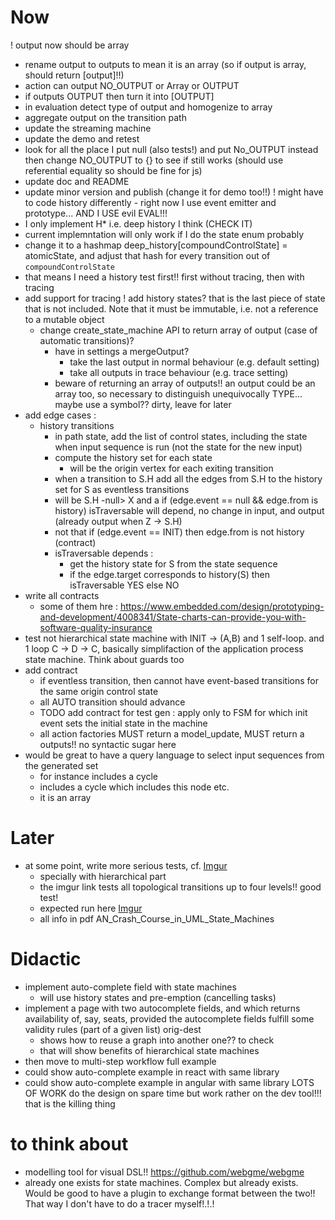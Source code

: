 # Now
! output now should be array
  - rename output to outputs to mean it is an array (so if output is array, should return 
  [output]!!)
  - action can output NO_OUTPUT or Array<OUTPUT> or OUTPUT
  - if outputs OUTPUT then turn it into [OUTPUT]
  - in evaluation detect type of output and homogenize to array
  - aggregate output on the transition path
  - update the streaming machine
  - update the demo and retest 
  - look for all the place I put null (also tests!) and put No_OUTPUT instead then change 
  NO_OUTPUT to {} to see if still works (should use referential equality so should be fine for js)
  - update doc and README
  - update minor version and publish (change it for demo too!!)
! might have to code history differently - right now I use event emitter and prototype... AND I 
USE evil EVAL!!!
  - I only implement H* i.e. deep history I think (CHECK IT)
  - current implemntation will only work if I do the state enum probably
  - change it to a hashmap deep_history[compoundControlState] = atomicState, and adjust that hash
   for every transition out of `compoundControlState`
   - that means I need a history test first!! first without tracing, then with tracing
- add support for tracing
  ! add history states? that is the last piece of state that is not included. Note that it must 
  be immutable, i.e. not a reference to a mutable object
  - change create_state_machine API to return array of output (case of automatic transitions)?
    - have in settings a mergeOutput?
      - take the last output in normal behaviour (e.g. default setting)
      - take all outputs in trace behaviour (e.g. trace setting)
    - beware of returning an array of outputs!! an output could be an array too, so necessary to 
    distinguish unequivocally TYPE... maybe use a symbol?? dirty, leave for later
- add edge cases : 
  - history transitions
    - in path state, add the list of control states, including the state when input sequence is 
    run (not the state for the new input)
    - compute the history set for each state
      - will be the origin vertex for each exiting transition 
    - when a transition to S.H add all the edges from S.H to the history set for S as eventless 
    transitions
    - will be S.H -null> X and a if (edge.event == null && edge.from is history) isTraversable will
     depend, no change in input, and output (already output when Z -> S.H)
    - not that if (edge.event == INIT) then edge.from is not history (contract)
    - isTraversable depends :
      - get the history state for S from the state sequence
      - if the edge.target corresponds to history(S) then isTraversable YES else NO
- write all contracts
  - some of them hre : https://www.embedded.com/design/prototyping-and-development/4008341/State-charts-can-provide-you-with-software-quality-insurance
- test not hierarchical state machine with INIT -> (A,B) and 1 self-loop. and 1 loop C -> D -> C,
 basically simplifaction of the application process state machine. Think about guards too
- add contract
  - if eventless transition, then cannot have event-based transitions for the same origin control 
  state
  - all AUTO transition should advance
  - TODO add contract for test gen : apply only to FSM for which init event sets the initial state
   in the machine
  - all action factories MUST return a model_update, MUST return a outputs!! no syntactic sugar here
- would be great to have a query language to select input sequences from the generated set
  - for instance includes a cycle
  - includes a cycle which includes this node etc. 
  - it is an array

# Later
- at some point, write more serious tests, cf. [Imgur](https://i.imgur.com/IWoe84U.png)
  - specially with hierarchical part
  - the imgur link tests all topological transitions up to four levels!! good test!
  - expected run here [Imgur](https://i.imgur.com/Lei0BcM.png)
  - all info in pdf AN_Crash_Course_in_UML_State_Machines

# Didactic
- implement auto-complete field with state machines
  - will use history states and pre-emption (cancelling tasks)
- implement a page with two autocomplete fields, and which returns availability of, say, seats, 
provided the autocomplete fields fulfill some validity rules (part of a given list) orig-dest
  - shows how to reuse a graph into another one?? to check
  - that will show benefits of hierarchical state machines
- then move to multi-step workflow full example
- could show auto-complete example in react with same library
- could show auto-complete example in angular with same library
LOTS OF WORK
do the design on spare time but work rather on the dev tool!!! that is the killing thing

# to think about
- modelling tool for visual DSL!! https://github.com/webgme/webgme
- already one exists for state machines. Complex but already exists. Would be good to have a 
plugin to exchange format between the two!! That way I don't have to do a tracer myself!.!.!
